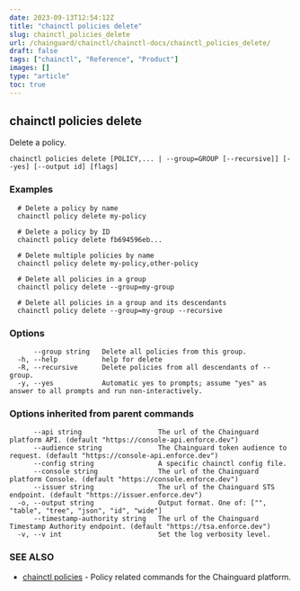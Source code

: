 ```yaml
---
date: 2023-09-13T12:54:12Z
title: "chainctl policies delete"
slug: chainctl_policies_delete
url: /chainguard/chainctl/chainctl-docs/chainctl_policies_delete/
draft: false
tags: ["chainctl", "Reference", "Product"]
images: []
type: "article"
toc: true
---
```

## chainctl policies delete

Delete a policy.

```
chainctl policies delete [POLICY,... | --group=GROUP [--recursive]] [--yes] [--output id] [flags]
```

### Examples

```
  # Delete a policy by name
  chainctl policy delete my-policy
  
  # Delete a policy by ID
  chainctl policy delete fb694596eb...
  
  # Delete multiple policies by name
  chainctl policy delete my-policy,other-policy
  
  # Delete all policies in a group
  chainctl policy delete --group=my-group
  
  # Delete all policies in a group and its descendants
  chainctl policy delete --group=my-group --recursive
```

### Options

```
      --group string   Delete all policies from this group.
  -h, --help           help for delete
  -R, --recursive      Delete policies from all descendants of --group.
  -y, --yes            Automatic yes to prompts; assume "yes" as answer to all prompts and run non-interactively.
```

### Options inherited from parent commands

```
      --api string                   The url of the Chainguard platform API. (default "https://console-api.enforce.dev")
      --audience string              The Chainguard token audience to request. (default "https://console-api.enforce.dev")
      --config string                A specific chainctl config file.
      --console string               The url of the Chainguard platform Console. (default "https://console.enforce.dev")
      --issuer string                The url of the Chainguard STS endpoint. (default "https://issuer.enforce.dev")
  -o, --output string                Output format. One of: ["", "table", "tree", "json", "id", "wide"]
      --timestamp-authority string   The url of the Chainguard Timestamp Authority endpoint. (default "https://tsa.enforce.dev")
  -v, --v int                        Set the log verbosity level.
```

### SEE ALSO

* [chainctl policies](/chainguard/chainctl/chainctl-docs/chainctl_policies/)	 - Policy related commands for the Chainguard platform.

